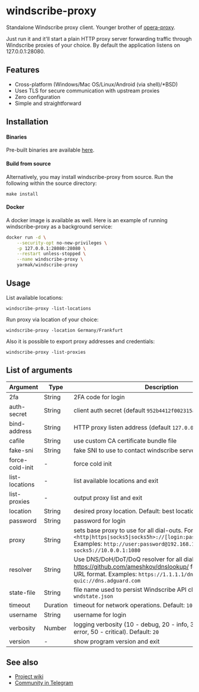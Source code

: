 windscribe-proxy
================

Standalone Windscribe proxy client. Younger brother of [opera-proxy](https://github.com/Snawoot/opera-proxy/).

Just run it and it'll start a plain HTTP proxy server forwarding traffic through Windscribe proxies of your choice.
By default the application listens on 127.0.0.1:28080.

## Features

* Cross-platform (Windows/Mac OS/Linux/Android (via shell)/\*BSD)
* Uses TLS for secure communication with upstream proxies
* Zero configuration
* Simple and straightforward

## Installation

#### Binaries

Pre-built binaries are available [here](https://github.com/Snawoot/windscribe-proxy/releases/latest).

#### Build from source

Alternatively, you may install windscribe-proxy from source. Run the following within the source directory:

```
make install
```

#### Docker

A docker image is available as well. Here is an example of running windscribe-proxy as a background service:

```sh
docker run -d \
    --security-opt no-new-privileges \
    -p 127.0.0.1:28080:28080 \
    --restart unless-stopped \
    --name windscribe-proxy \
    yarmak/windscribe-proxy
```

## Usage

List available locations:

```
windscribe-proxy -list-locations
```

Run proxy via location of your choice:

```
windscribe-proxy -location Germany/Frankfurt
```

Also it is possible to export proxy addresses and credentials:

```
windscribe-proxy -list-proxies
```

## List of arguments

| Argument | Type | Description |
| -------- | ---- | ----------- |
| 2fa | String | 2FA code for login |
| auth-secret | String | client auth secret (default `952b4412f002315aa50751032fcaab03`) |
| bind-address | String | HTTP proxy listen address (default `127.0.0.1:28080`) |
| cafile | String | use custom CA certificate bundle file |
| fake-sni | String | fake SNI to use to contact windscribe servers (default "com") |
| force-cold-init | - | force cold init |
| list-locations | - | list available locations and exit |
| list-proxies | - | output proxy list and exit |
| location | String | desired proxy location. Default: best location |
| password | String | password for login |
| proxy | String | sets base proxy to use for all dial-outs. Format: `<http\|https\|socks5\|socks5h>://[login:password@]host[:port]` Examples: `http://user:password@192.168.1.1:3128`, `socks5://10.0.0.1:1080` |
| resolver | String | Use DNS/DoH/DoT/DoQ resolver for all dial-outs. See https://github.com/ameshkov/dnslookup/ for upstream DNS URL format. Examples: `https://1.1.1.1/dns-query`, `quic://dns.adguard.com` |
| state-file | String | file name used to persist Windscribe API client state. Default: `wndstate.json` |
| timeout | Duration | timeout for network operations. Default: `10s` |
| username | String | username for login |
| verbosity | Number | logging verbosity (10 - debug, 20 - info, 30 - warning, 40 - error, 50 - critical). Default: `20` |
| version | - | show program version and exit |

## See also

* [Project wiki](https://github.com/Snawoot/windscribe-proxy/wiki)
* [Community in Telegram](https://t.me/alternative_proxy)
